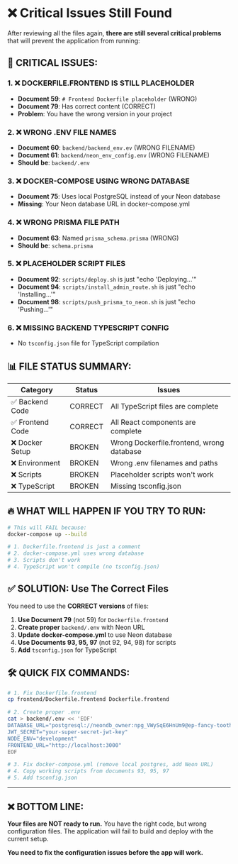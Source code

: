 # ❌ Critical Issues Still Found

After reviewing all the files again, **there are still several critical problems** that will prevent the application from running:

## 🚨 **CRITICAL ISSUES:**

### 1. **❌ DOCKERFILE.FRONTEND IS STILL PLACEHOLDER**
- **Document 59**: `# Frontend Dockerfile placeholder` (WRONG)
- **Document 79**: Has correct content (CORRECT)
- **Problem**: You have the wrong version in your project

### 2. **❌ WRONG .ENV FILE NAMES**
- **Document 60**: `backend/backend_env.ev` (WRONG FILENAME)
- **Document 61**: `backend/neon_env_config.env` (WRONG FILENAME)  
- **Should be**: `backend/.env`

### 3. **❌ DOCKER-COMPOSE USING WRONG DATABASE**
- **Document 75**: Uses local PostgreSQL instead of your Neon database
- **Missing**: Your Neon database URL in docker-compose.yml

### 4. **❌ WRONG PRISMA FILE PATH**
- **Document 63**: Named `prisma_schema.prisma` (WRONG)
- **Should be**: `schema.prisma`

### 5. **❌ PLACEHOLDER SCRIPT FILES**
- **Document 92**: `scripts/deploy.sh` is just "echo 'Deploying...'"
- **Document 94**: `scripts/install_admin_route.sh` is just "echo 'Installing...'"
- **Document 98**: `scripts/push_prisma_to_neon.sh` is just "echo 'Pushing...'"

### 6. **❌ MISSING BACKEND TYPESCRIPT CONFIG**
- No `tsconfig.json` file for TypeScript compilation

## 📊 **FILE STATUS SUMMARY:**

| Category | Status | Issues |
|----------|--------|---------|
| ✅ Backend Code | CORRECT | All TypeScript files are complete |
| ✅ Frontend Code | CORRECT | All React components are complete |
| ❌ Docker Setup | BROKEN | Wrong Dockerfile.frontend, wrong database |
| ❌ Environment | BROKEN | Wrong .env filenames and paths |
| ❌ Scripts | BROKEN | Placeholder scripts won't work |
| ❌ TypeScript | BROKEN | Missing tsconfig.json |

## 🔥 **WHAT WILL HAPPEN IF YOU TRY TO RUN:**

```bash
# This will FAIL because:
docker-compose up --build

# 1. Dockerfile.frontend is just a comment
# 2. docker-compose.yml uses wrong database
# 3. Scripts don't work
# 4. TypeScript won't compile (no tsconfig.json)
```

## ✅ **SOLUTION: Use The Correct Files**

You need to use the **CORRECT versions** of files:

1. **Use Document 79** (not 59) for `Dockerfile.frontend`
2. **Create proper** `backend/.env` with Neon URL
3. **Update docker-compose.yml** to use Neon database  
4. **Use Documents 93, 95, 97** (not 92, 94, 98) for scripts
5. **Add** `tsconfig.json` for TypeScript

## 🛠️ **QUICK FIX COMMANDS:**

```bash
# 1. Fix Dockerfile.frontend
cp frontend/Dockerfile.frontend Dockerfile.frontend

# 2. Create proper .env
cat > backend/.env << 'EOF'
DATABASE_URL="postgresql://neondb_owner:npg_VWySqE6HnUm9@ep-fancy-tooth-a5z610oe-pooler.us-east-2.aws.neon.tech/neondb?sslmode=require"
JWT_SECRET="your-super-secret-jwt-key"
NODE_ENV="development"
FRONTEND_URL="http://localhost:3000"
EOF

# 3. Fix docker-compose.yml (remove local postgres, add Neon URL)
# 4. Copy working scripts from documents 93, 95, 97
# 5. Add tsconfig.json
```

---

## ❌ **BOTTOM LINE:**

**Your files are NOT ready to run.** You have the right code, but wrong configuration files. The application will fail to build and deploy with the current setup.

**You need to fix the configuration issues before the app will work.**